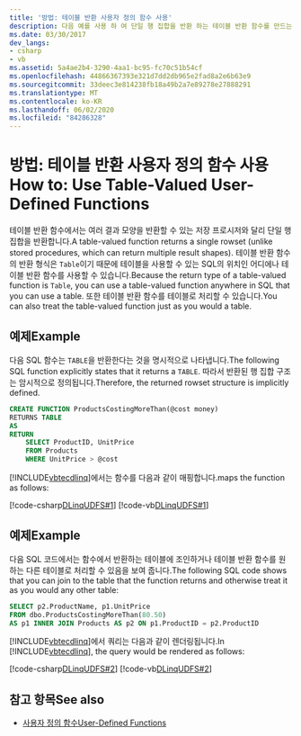 ```yaml
---
title: '방법: 테이블 반환 사용자 정의 함수 사용'
description: 다음 예를 사용 하 여 단일 행 집합을 반환 하는 테이블 반환 함수를 만드는 방법을 배울 수 있습니다. 이러한 테이블 반환 함수는 테이블과 동일 하 게 사용 합니다.
ms.date: 03/30/2017
dev_langs:
- csharp
- vb
ms.assetid: 5a4ae2b4-3290-4aa1-bc95-fc70c51b54cf
ms.openlocfilehash: 44866367393e321d7dd2db965e2fad8a2e6b63e9
ms.sourcegitcommit: 33deec3e814238fb18a49b2a7e89278e27888291
ms.translationtype: MT
ms.contentlocale: ko-KR
ms.lasthandoff: 06/02/2020
ms.locfileid: "84286328"
---
```

# <a name="how-to-use-table-valued-user-defined-functions"></a><span data-ttu-id="01266-104">방법: 테이블 반환 사용자 정의 함수 사용</span><span class="sxs-lookup"><span data-stu-id="01266-104">How to: Use Table-Valued User-Defined Functions</span></span>
<span data-ttu-id="01266-105">테이블 반환 함수에서는 여러 결과 모양을 반환할 수 있는 저장 프로시저와 달리 단일 행 집합을 반환합니다.</span><span class="sxs-lookup"><span data-stu-id="01266-105">A table-valued function returns a single rowset (unlike stored procedures, which can return multiple result shapes).</span></span> <span data-ttu-id="01266-106">테이블 반환 함수의 반환 형식은 `Table`이기 때문에 테이블을 사용할 수 있는 SQL의 위치인 어디에나 테이블 반환 함수를 사용할 수 있습니다.</span><span class="sxs-lookup"><span data-stu-id="01266-106">Because the return type of a table-valued function is `Table`, you can use a table-valued function anywhere in SQL that you can use a table.</span></span> <span data-ttu-id="01266-107">또한 테이블 반환 함수를 테이블로 처리할 수 있습니다.</span><span class="sxs-lookup"><span data-stu-id="01266-107">You can also treat the table-valued function just as you would a table.</span></span>  
  
## <a name="example"></a><span data-ttu-id="01266-108">예제</span><span class="sxs-lookup"><span data-stu-id="01266-108">Example</span></span>  
 <span data-ttu-id="01266-109">다음 SQL 함수는 `TABLE`을 반환한다는 것을 명시적으로 나타냅니다.</span><span class="sxs-lookup"><span data-stu-id="01266-109">The following SQL function explicitly states that it returns a `TABLE`.</span></span> <span data-ttu-id="01266-110">따라서 반환된 행 집합 구조는 암시적으로 정의됩니다.</span><span class="sxs-lookup"><span data-stu-id="01266-110">Therefore, the returned rowset structure is implicitly defined.</span></span>  
  
```sql
CREATE FUNCTION ProductsCostingMoreThan(@cost money)  
RETURNS TABLE  
AS  
RETURN  
    SELECT ProductID, UnitPrice  
    FROM Products  
    WHERE UnitPrice > @cost  
```  
  
 [!INCLUDE[vbtecdlinq](../../../../../../includes/vbtecdlinq-md.md)]<span data-ttu-id="01266-111">에서는 함수를 다음과 같이 매핑합니다.</span><span class="sxs-lookup"><span data-stu-id="01266-111">maps the function as follows:</span></span>  
  
 [!code-csharp[DLinqUDFS#1](../../../../../../samples/snippets/csharp/VS_Snippets_Data/DLinqUDFS/cs/northwind-tfunc.cs#1)]
 [!code-vb[DLinqUDFS#1](../../../../../../samples/snippets/visualbasic/VS_Snippets_Data/DLinqUDFS/vb/northwind-tfunc.vb#1)]  
  
## <a name="example"></a><span data-ttu-id="01266-112">예제</span><span class="sxs-lookup"><span data-stu-id="01266-112">Example</span></span>  
 <span data-ttu-id="01266-113">다음 SQL 코드에서는 함수에서 반환하는 테이블에 조인하거나 테이블 반환 함수를 원하는 다른 테이블로 처리할 수 있음을 보여 줍니다.</span><span class="sxs-lookup"><span data-stu-id="01266-113">The following SQL code shows that you can join to the table that the function returns and otherwise treat it as you would any other table:</span></span>  
  
```sql
SELECT p2.ProductName, p1.UnitPrice  
FROM dbo.ProductsCostingMoreThan(80.50)  
AS p1 INNER JOIN Products AS p2 ON p1.ProductID = p2.ProductID  
```  
  
 <span data-ttu-id="01266-114">[!INCLUDE[vbtecdlinq](../../../../../../includes/vbtecdlinq-md.md)]에서 쿼리는 다음과 같이 렌더링됩니다.</span><span class="sxs-lookup"><span data-stu-id="01266-114">In [!INCLUDE[vbtecdlinq](../../../../../../includes/vbtecdlinq-md.md)], the query would be rendered as follows:</span></span>  
  
 [!code-csharp[DLinqUDFS#2](../../../../../../samples/snippets/csharp/VS_Snippets_Data/DLinqUDFS/cs/Program.cs#2)]
 [!code-vb[DLinqUDFS#2](../../../../../../samples/snippets/visualbasic/VS_Snippets_Data/DLinqUDFS/vb/Module1.vb#2)]  
  
## <a name="see-also"></a><span data-ttu-id="01266-115">참고 항목</span><span class="sxs-lookup"><span data-stu-id="01266-115">See also</span></span>

- [<span data-ttu-id="01266-116">사용자 정의 함수</span><span class="sxs-lookup"><span data-stu-id="01266-116">User-Defined Functions</span></span>](user-defined-functions.md)
